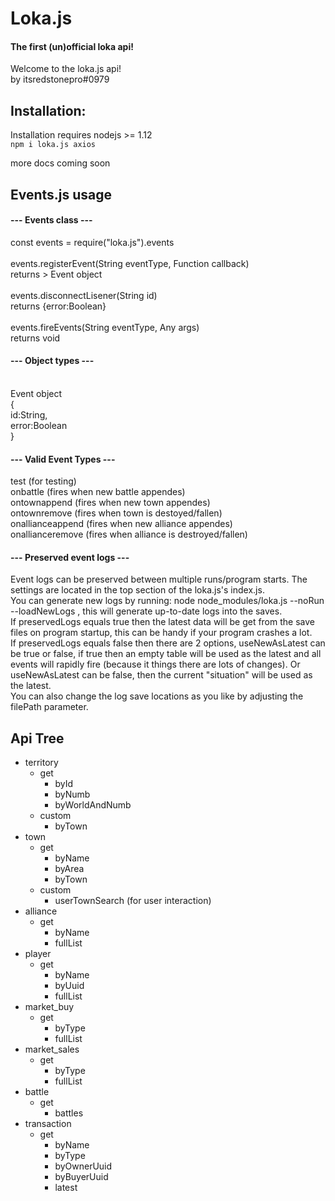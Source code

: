 
# Loka.js
#### The first (un)official loka api!


Welcome to the loka.js api!\
by itsredstonepro#0979

## Installation:
Installation requires nodejs >= 1.12\
`npm i loka.js axios`


more docs coming soon

## Events.js usage

#### --- Events class ---
const events = require("loka.js").events\
\
events.registerEvent(String eventType, Function callback)\
returns > Event object\
\
events.disconnectLisener(String id)\
returns {error:Boolean}\
\
events.fireEvents(String eventType, Any args)\
returns void

#### --- Object types ---
\
Event object\
{\
    id:String,\
    error:Boolean\
}

#### --- Valid Event Types ---
test             (for testing)\
onbattle         (fires when new battle appendes)\
ontownappend     (fires when new town appendes)\
ontownremove     (fires when town is destoyed/fallen)\
onallianceappend (fires when new alliance appendes)\
onallianceremove (fires when alliance is destroyed/fallen)

#### --- Preserved event logs ---

Event logs can be preserved between multiple runs/program starts. The settings are located in the top section of the loka.js's index.js.\
You can generate new logs by running:  node node_modules/loka.js --noRun --loadNewLogs    , this will generate up-to-date logs into the saves.\
If preservedLogs equals true then the latest data will be get from the save files on program startup, this can be handy if your program crashes a lot.\
If preservedLogs equals false then there are 2 options, useNewAsLatest can be true or false, if true then an empty table will be used as the latest and all events will rapidly fire (because it things there are lots of changes). Or useNewAsLatest can be false, then the current "situation" will be used as the latest.\
You can also change the log save locations as you like by adjusting the filePath parameter.

## Api Tree

- territory
    - get
        - byId
        - byNumb
        - byWorldAndNumb
    - custom
        - byTown
- town
    - get
        - byName
        - byArea
        - byTown
    - custom
        - userTownSearch (for user interaction)
- alliance
    - get
        - byName
        - fullList
- player
    - get
        - byName
        - byUuid
        - fullList
- market_buy
    - get
        - byType
        - fullList
- market_sales
    - get
        - byType
        - fullList
- battle
    - get
        - battles
- transaction
    - get
        - byName
        - byType
        - byOwnerUuid
        - byBuyerUuid
        - latest